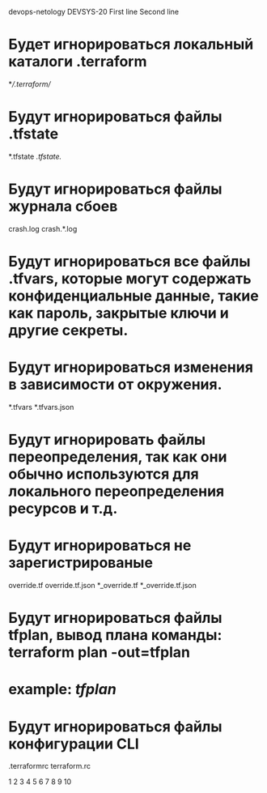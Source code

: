 devops-netology
DEVSYS-20
First line
Second line

# Будет игнорироваться локальный каталоги .terraform

**/.terraform/*

# Будут игнорироваться файлы .tfstate

*.tfstate
*.tfstate.*

# Будут игнорироваться файлы журнала сбоев

crash.log
crash.*.log
 
# Будут игнорироваться все файлы .tfvars, которые могут содержать конфиденциальные данные, такие как пароль, закрытые ключи и другие секреты.
# Будут игнорироваться изменения в зависимости от окружения.

*.tfvars
*.tfvars.json

# Будут игнорировать файлы переопределения, так как они обычно используются для локального переопределения ресурсов и т.д.
# Будут игнорироваться не зарегистрированые

override.tf
override.tf.json
*_override.tf
*_override.tf.json

# Будут игнорироваться файлы tfplan, вывод плана команды: terraform plan -out=tfplan
# example: *tfplan*

# Будут игнорироваться файлы конфигурации CLI

.terraformrc
terraform.rc


1
2
3
4
5
6
7
8
9
10



